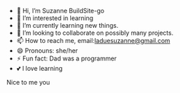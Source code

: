 - 👋 Hi, I’m Suzanne BuildSite-go
- 👀 I’m interested in learning 
- 🌱 I’m currently learning new things.
- 💞️ I’m looking to collaborate on possibly many projects. 
- 📫 How to reach me, email:laduesuzanne@gmail.com
- 😄 Pronouns: she/her
- ⚡ Fun fact: Dad was a programmer 
- 💕 I love learning 
<!---
BuildSite-go/BuildSite-go is a ✨ special ✨ repository because its `README.md` (this file) appears on your GitHub profile.
You can click the Preview link to take a look at your changes.
--->
Nice to me you 
